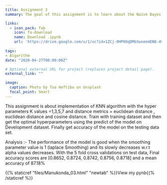 ```yaml
---
title: Assignment 3
summary: The goal of this assignment is to learn about the Naive Bayes Classifier (NBC). It uses large movie review dataset , Builds the vocabulary list of the training data and removing the words that has frequency less than 5, Calculate the probability of P[“the”] and P[“the” | Positive]. It calculates  accuracy using five fold cross validation and Compares the effect of Smoothing on development dataset. Final accuracy is found using optimal parameter from smoothing on test dataset.

links:
  - icon_pack: fab
    icon: fa-download
    name: Download .ipynb
    url: 'https://drive.google.com/u/1/uc?id=1ZCj-0HP8OqDMbSwxeemEN8-dvOxhNi0Z&export=download'
    
tags:
- Algorithm 
date: "2020-04-27T00:00:00Z"

# Optional external URL for project (replaces project detail page).
external_link: ""

image:
  caption: Photo by Toa Heftiba on Unsplash
  focal_point: Smart
---
```

This assignment is about implementation of KNN algorithm with the hyper parameters K values =1,3,5,7 and distance metrics = euclidean distance , euclidean distance and cosine distance.  Train with training dataset and then get the optimal hyperparameters using the predict of the model on Development dataset. Finally get accuracy of the model on the testing data set.

Analysis :- The performance of the model is good when the smoothing parameter value is 1 (laplace Smoothing) and its slowly decreases w.r.t  alpha values decreases. With the 5 fold cross validations on test data, Final accuracy scores are [0.8652, 0.8724, 0.8742, 0.8756, 0.8718] and a mean accuracy of 87.18%

{{% staticref "files/Manukonda_03.html" "newtab" %}}View my pynb{{% /staticref %}}
